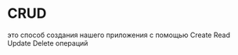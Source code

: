 # CRUD
это способ создания нашего приложения с помощью Create Read Update Delete операций           